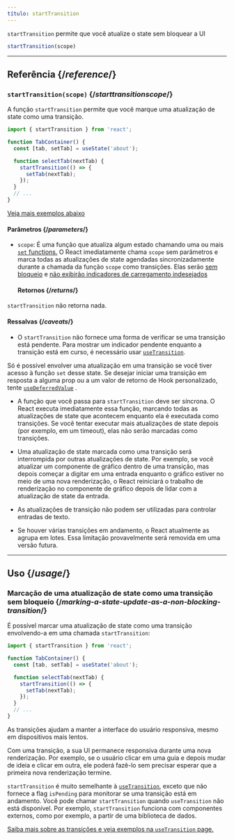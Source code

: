```yaml
---
título: startTransition
---
```


<Intro>

 `startTransition` permite que você atualize o state sem bloquear a UI

```js
startTransition(scope)
```

</Intro>

<InlineToc />

---

## Referência {/*reference*/}

### `startTransition(scope)` {/*starttransitionscope*/}

A função `startTransition` permite que você marque uma atualização de state como uma transição.

```js {7,9}
import { startTransition } from 'react';

function TabContainer() {
  const [tab, setTab] = useState('about');

  function selectTab(nextTab) {
    startTransition(() => {
      setTab(nextTab);
    });
  }
  // ...
}
```

[Veja mais exemplos abaixo](#usage)

#### Parâmetros {/*parameters*/}

* `scope`: É uma função que atualiza algum estado chamando uma ou mais [`set` functions.](/reference/react/useState#setstate) O React imediatamente chama `scope` sem parâmetros e marca todas as atualizações de state agendadas sincronizadamente durante a chamada da função `scope` como transições. Elas serão [sem bloqueio](/reference/react/useTransition#marking-a-state-update-as-a-non-blocking-transition) e [não exibirão indicadores de carregamento indesejados](/reference/react/useTransition#preventing-unwanted-loading-indicators)

  #### Retornos {/*returns*/}

`startTransition` não retorna nada.

#### Ressalvas {/*caveats*/}

* O `startTransition` não fornece uma forma de verificar se uma transição está pendente. Para mostrar um indicador pendente enquanto a transição está em curso, é necessário usar [`useTransition`](/reference/react/useTransition).

Só é possivel envolver uma atualização em uma transição se você tiver acesso à função `set` desse state. Se desejar iniciar uma transição em resposta a alguma prop ou a um valor de retorno de Hook personalizado, tente [`useDeferredValue`](/reference/react/useDeferredValue) .

* A função que você passa para `startTransition` deve ser síncrona. O React executa imediatamente essa função, marcando todas as atualizações de state que acontecem enquanto ela é executada como transições. Se você tentar executar mais atualizações de state depois (por exemplo, em um timeout), elas não serão marcadas como transições.

* Uma atualização de state marcada como uma transição será interrompida por outras atualizações de state. Por exemplo, se você atualizar um componente de gráfico dentro de uma transição, mas depois começar a digitar em uma entrada enquanto o gráfico estiver no meio de uma nova renderização, o React reiniciará o trabalho de renderização no componente de gráfico depois de lidar com a atualização de state da entrada.

* As atualizações de transição não podem ser utilizadas para controlar entradas de texto.

* Se houver várias transições em andamento, o React atualmente as agrupa em lotes. Essa limitação provavelmente será removida em uma versão futura.

---

## Uso {/*usage*/}

### Marcação de uma atualização de state como uma transição sem bloqueio {/*marking-a-state-update-as-a-non-blocking-transition*/}

É possível marcar uma atualização de state como uma transição envolvendo-a em uma chamada `startTransition`:

```js {7,9}
import { startTransition } from 'react';

function TabContainer() {
  const [tab, setTab] = useState('about');

  function selectTab(nextTab) {
    startTransition(() => {
      setTab(nextTab);
    });
  }
  // ...
}
```

As transições ajudam a manter a interface do usuário responsiva, mesmo em dispositivos mais lentos.

Com uma transição, a sua UI permanece responsiva durante uma nova renderização. Por exemplo, se o usuário clicar em uma guia e depois mudar de ideia e clicar em outra, ele poderá fazê-lo sem precisar esperar que a primeira nova renderização termine.

<Note>

`startTransition` é muito semelhante à [`useTransition`](/reference/react/useTransition), exceto que não fornece a flag `isPending` para monitorar se uma transição está em andamento. Você pode chamar `startTransition` quando `useTransition` não está disponível. Por exemplo, `startTransition` funciona com componentes externos, como por exemplo, a partir de uma biblioteca de dados.

[Saiba mais sobre as transições e veja exemplos na `useTransition` page.](/reference/react/useTransition)

</Note>
